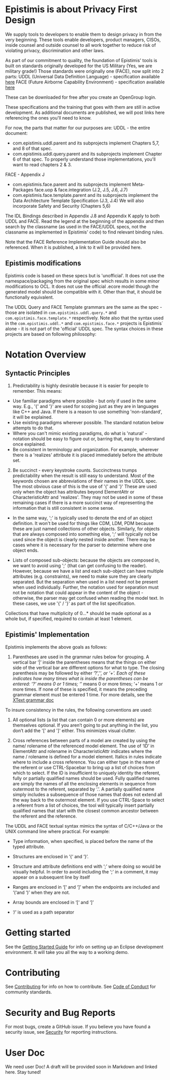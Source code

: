 # Epistimis is about Privacy First Design

We supply tools to developers to enable them to design privacy in from the very beginning.  These tools enable developers, product managers, CISOs, inside 
counsel and outside counsel to all work together to reduce risk of violating privacy, discrimination and other laws.

As part of our commitment to quality, the foundation of Epistimis' tools is built on standards originally developed for the US Military 
(Yes, we are military grade!) Those standards were originally one (FACE), now split into 2 parts:
UDDL (Universal Data Definition Language) - specification available [here](https://publications.opengroup.org/standards/face/c198)
FACE (Future Airborne Capability Environment) - specification available [here](https://publications.opengroup.org/standards/face/c207)

These can be downloaded for free after you create an OpenGroup login.

These specifications and the training that goes with them are still in active development. As additional documents are published, we will post links 
here referencing the ones you'll need to know.

For now, the parts that matter for our purposes are:
UDDL - the entire document:
* com.epistimis.uddl.parent and its subprojects implement Chapters 5,7, and 8 of that spec.
* com.epistimis.uddl.query.parent and its subprojects implement Chapter 6 of that spec.
To properly understand those implementations, you'll want to read chapters 2 & 3.

FACE - Appendix J
* com.epistimis.face.parent and its subprojects implement Meta-Packages face.uop & face.integration (J.2, J.5, J.6, J.7)
* com.epistimis.face.template.parent and its subprojects implement the Data Architecture Template Specification (J.3, J.4)
We will also incorporate Safety and Security (Chapters 5,6)

The IDL Bindings described in Appendix J.8 and Appendix K apply to both UDDL and FACE. Read the legend at the beginning of the appendix and then search by
the classname (as used in the FACE/UDDL specs, not the classname as implemented in Epistimis' code) to find relevant binding rules.

Note that the FACE Reference Implementation Guide should also be referenced. When it is published, a link to it will be provided here.

## Epistimis modifications
Epistimis code is based on these specs but is 'unofficial'. It does not use the namespace/packaging from the original spec which results in 
some minor modifications to OCL. It does not use the official .ecore model though the generated model should be compatible with it. Other 
than that, it should be functionally equivalent.

The UDDL Query and FACE Template grammars are the same as the spec - those are isolated in `com.epistimis.uddl.query.*` and `com.epistimis.face.template.*` respectively.
Note also that the syntax used in the `com.epistimis.uddl.*` and `com.epistimis.face.*` projects is Epistimis` alone - it is not part of the 'official' 
UDDL spec.  The syntax choices in these projects are based on following philosophy:

# Notation Overview
## Syntactic Principles
1. Predictability is highly desirable because it is easier for people to remember. This means:
* Use familiar paradigms where possible - but only if used in the same way. E.g., '{' and '}' are used for scoping just as they are in languages 
like C++ and Java. If there is a reason to use something 'non-standard', it will be explained.
* Use existing paradigms wherever possible. The standard notation below attempts to do that.
* Where you can't mimic existing paradigms, do what is 'natural' - notation should be easy to figure out or, barring that, easy to understand once explained.
* Be consistent in terminology and organization. For example, wherever there is a 'realizes' attribute it is placed immediately before the attribute set.

2. Be succinct - every keystroke counts. Succinctness trumps predictability when the result is still easy to understand. 
Most of the keywords chosen are abbreviations of their names in the UDDL spec.
The most obvious case of this is the use of '{' and '}' These are used only when the object has attributes beyond ElementAttr or 
CharacteristicAttr and 'realizes'. They may not be used in some of these remaining cases if there is a more succinct way of 
representing the information that is still consistent in some sense. 

  * In the same way, ';' is typically used to denote the end of an object definition. It won't be used for things like CDM, LDM, PDM 
  because these are just named collections of other objects. Similarly, for objects that are always composed into something else, ';' will 
  typically not be used since the object is clearly nested inside another. There may be cases where it is necessary for the parser to 
  determine where one object ends.

  * Lists of composed sub-objects: because the objects are composed in, we want to avoid using ';' (that can get confusing to the reader). 
  However, because we have a list and each sub-object can have multiple attributes (e.g. constraints), we need to make sure they are clearly separated. 
  But the separation when used in a list need not be present when used individually. Further, the notation used for separation must not be notation 
  that could appear in the content of the object - otherwise, the parser may get confused when reading the model text. In these cases, we use 
  '{' / '}'  as part of the list specification.

Collections that have multiplicity of 0...* should be made optional as a whole but, if specified, required to contain at least 1 element.  

## Epistimis' Implementation
Epistimis implements the above goals as follows:
<!--
The Notation Specifics table lists grammar labels and the specific character sequences they convert to. Every time you see one of the labels in a grammar rule below, that means you should type the notation character sequence for that label. For pairs of labels (e.g. LIST_START and LIST_END), the notation cell for that concept shows the two character sequences separated by a space. Using these labels in the subsequent grammar rules is meant to ensure that the appropriate concept is communicated in the grammar rules *and* that the rules implement the concepts in a consistent way. 

-->
1. Parentheses are used in the grammar rules below for grouping. A vertical bar ‘|’ inside the parentheses means that the things on either side of 
the vertical bar are different options for what to type. The closing parenthesis may be followed by either ‘?’,’*’, or ‘+’. Each of these indicates 
how many times what is inside the parentheses can be entered: ‘?’ means 0 or 1 times; ‘*’ means 0 or more times; ‘+’ means 1 or more times. 
If none of these is specified, it means the preceding grammar element must be entered 1 time. For more details, see the [XText grammar doc](https://www.eclipse.org/Xtext/documentation/301_grammarlanguage.html#syntax)

To insure consistency in the rules, the following conventions are used:
1. All optional lists (a list that can contain 0 or more elements) are themselves optional. If you aren’t going to put anything in the list, you 
don’t add the '[' and ']' either. This minimizes visual clutter. 

1. Cross references between parts of a model are created by using the name/ rolename of the referenced model element. The use of ‘ID’ in ElementAttr 
and rolename in CharacteristicAttr indicates where the name / rolename is defined for a model element.  Italics in rules indicate where to 
include a cross reference. You can either type in the name of the referent or use CTRL-Spacebar to bring up a list of choices from which to select.
If the ID is insufficient to uniquely identity the referent, fully or partially qualified names should be used. Fully qualified names are simply the names of all the enclosing elements in sequence from outermost to the referent, separated by ‘.’. A partially qualified name simply includes a subsequence of those names that does not extend all the way back to the outermost element. If you use CTRL-Space to select a referent from a list of choices, the tool will typically insert partially qualified names that start with the closest common ancestor between the referent and the reference.

The UDDL and FACE textual syntax mimics the syntax of C/C++/Java or the UNIX command line where practical. For example:

* Type information, when specified, is placed before the name of the typed attribute.

* Structures are enclosed in ‘{‘ and ‘}’.

* Structure and attribute definitions end with ‘;’ where doing so would be visually helpful. In order to avoid including the ‘;’ in a comment, 
it may appear on a subsequent line by itself

* Ranges are enclosed in ‘[‘ and ‘]’ when the endpoints are included and ‘(‘and ‘)’ when they are not. 

* Array bounds are enclosed in ‘[‘ and ‘]’

* ‘/’ is used as a path separator


# Getting started

See the [Getting Started Guide](GETTING-STARTED.md) for info on setting up an Eclipse development environment. It will take you all the way to a working demo.

# Contributing
See [Contributing](CONTRIBUTING.md) for info on how to contribute. See [Code of Conduct](CODE_OF_CONDUCT.md) for community standards.


# Security and Bug Reports
For most bugs, create a GitHub issue. If you believe you have found a security issue, see [Security](SECURITY.md) for reporting instructions.

# User Doc
We need user Doc! A draft will be provided soon in Markdown and linked here. Stay tuned!

<!--

**Here are some ideas to get you started:**

🙋‍♀️ A short introduction - what is your organization all about?
🌈 Contribution guidelines - how can the community get involved?
👩‍💻 Useful resources - where can the community find your docs? Is there anything else the community should know?
🍿 Fun facts - what does your team eat for breakfast?
🧙 Remember, you can do mighty things with the power of [Markdown](https://docs.github.com/github/writing-on-github/getting-started-with-writing-and-formatting-on-github/basic-writing-and-formatting-syntax)
-->
